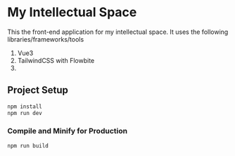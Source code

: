 # My Intellectual Space 

This the front-end application for my intellectual space. It uses the following libraries/frameworks/tools
1. Vue3
2. TailwindCSS with Flowbite
3. 
## Project Setup

```sh
npm install
npm run dev
```

### Compile and Minify for Production

```sh
npm run build
```
